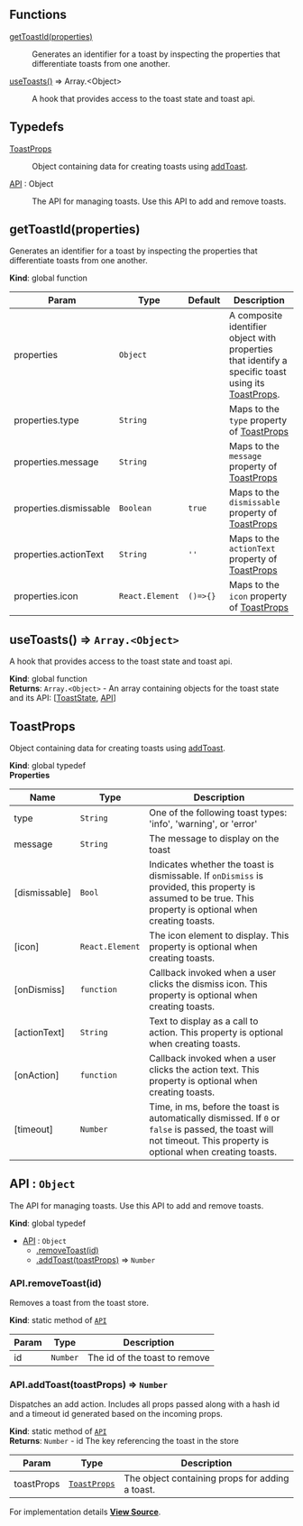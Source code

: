 ## Functions

<dl>
<dt><a href="#getToastId">getToastId(properties)</a></dt>
<dd>

Generates an identifier for a toast by inspecting the properties that
differentiate toasts from one another.

</dd>
<dt><a href="#useToasts">useToasts()</a> ⇒ <inlineCode>Array.&lt;Object&gt;</inlineCode></dt>
<dd>

A hook that provides access to the toast state and toast api.

</dd>
</dl>

## Typedefs

<dl>
<dt><a href="#ToastProps">ToastProps</a></dt>
<dd>

Object containing data for creating toasts using [addToast](#API.addToast).

</dd>
<dt><a href="#API">API</a> : <inlineCode>Object</inlineCode></dt>
<dd>

The API for managing toasts.
Use this API to add and remove toasts.

</dd>
</dl>

<a name="getToastId" id="getToastId"></a>

## getToastId(properties)

Generates an identifier for a toast by inspecting the properties that
differentiate toasts from one another.

**Kind**: global function

| Param                  | Type            | Default  | Description                                                                                                       |
| ---------------------- | --------------- | -------- | ----------------------------------------------------------------------------------------------------------------- |
| properties             | `Object`        |          | A composite identifier object with properties that identify a specific toast using its [ToastProps](#ToastProps). |
| properties.type        | `String`        |          | Maps to the `type` property of [ToastProps](#ToastProps)                                                          |
| properties.message     | `String`        |          | Maps to the `message` property of [ToastProps](#ToastProps)                                                       |
| properties.dismissable | `Boolean`       | `true`   | Maps to the `dismissable` property of [ToastProps](#ToastProps)                                                   |
| properties.actionText  | `String`        | `''`     | Maps to the `actionText` property of [ToastProps](#ToastProps)                                                    |
| properties.icon        | `React.Element` | `()=>{}` | Maps to the `icon` property of [ToastProps](#ToastProps)                                                          |

<a name="useToasts" id="useToasts"></a>

## useToasts() ⇒ `Array.<Object>`

A hook that provides access to the toast state and toast api.

**Kind**: global function  
**Returns**: `Array.<Object>` - An array containing objects for the toast state and its API: [[ToastState](../useToastContext#ToastState), [API](#API)]  
<a name="ToastProps" id="ToastProps"></a>

## ToastProps

Object containing data for creating toasts using [addToast](#API.addToast).

**Kind**: global typedef  
**Properties**

| Name          | Type            | Description                                                                                                                                                        |
| ------------- | --------------- | ------------------------------------------------------------------------------------------------------------------------------------------------------------------ |
| type          | `String`        | One of the following toast types: 'info', 'warning', or 'error'                                                                                                    |
| message       | `String`        | The message to display on the toast                                                                                                                                |
| [dismissable] | `Bool`          | Indicates whether the toast is dismissable. If `onDismiss` is provided, this property is assumed to be true. This property is optional when creating toasts.       |
| [icon]        | `React.Element` | The icon element to display. This property is optional when creating toasts.                                                                                       |
| [onDismiss]   | `function`      | Callback invoked when a user clicks the dismiss icon. This property is optional when creating toasts.                                                              |
| [actionText]  | `String`        | Text to display as a call to action. This property is optional when creating toasts.                                                                               |
| [onAction]    | `function`      | Callback invoked when a user clicks the action text. This property is optional when creating toasts.                                                               |
| [timeout]     | `Number`        | Time, in ms, before the toast is automatically dismissed. If `0` or `false` is passed, the toast will not timeout. This property is optional when creating toasts. |

<a name="API" id="API"></a>

## API : `Object`

The API for managing toasts.
Use this API to add and remove toasts.

**Kind**: global typedef

- [API](#API) : `Object`
  - [.removeToast(id)](#API.removeToast)
  - [.addToast(toastProps)](#API.addToast) ⇒ `Number`

<a name="API.removeToast" id="API.removeToast"></a>

### API.removeToast(id)

Removes a toast from the toast store.

**Kind**: static method of [`API`](#API)

| Param | Type     | Description                   |
| ----- | -------- | ----------------------------- |
| id    | `Number` | The id of the toast to remove |

<a name="API.addToast" id="API.addToast"></a>

### API.addToast(toastProps) ⇒ `Number`

Dispatches an add action. Includes all props passed along with a hash id
and a timeout id generated based on the incoming props.

**Kind**: static method of [`API`](#API)  
**Returns**: `Number` - id The key referencing the toast in the store

| Param      | Type                        | Description                                     |
| ---------- | --------------------------- | ----------------------------------------------- |
| toastProps | [`ToastProps`](#ToastProps) | The object containing props for adding a toast. |

For implementation details [**View Source**](https://github.com/magento/pwa-studio/blob/develop/packages/peregrine/lib/Toasts/useToasts.js).
